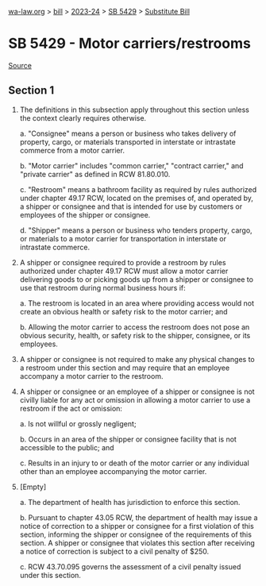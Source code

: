 [wa-law.org](/) > [bill](/bill/) > [2023-24](/bill/2023-24/) > [SB 5429](/bill/2023-24/sb/5429/) > [Substitute Bill](/bill/2023-24/sb/5429/S/)

# SB 5429 - Motor carriers/restrooms

[Source](http://lawfilesext.leg.wa.gov/biennium/2023-24/Pdf/Bills/Senate%20Bills/5429-S.pdf)

## Section 1
1. The definitions in this subsection apply throughout this section unless the context clearly requires otherwise.

    a. "Consignee" means a person or business who takes delivery of property, cargo, or materials transported in interstate or intrastate commerce from a motor carrier.

    b. "Motor carrier" includes "common carrier," "contract carrier," and "private carrier" as defined in RCW 81.80.010.

    c. "Restroom" means a bathroom facility as required by rules authorized under chapter 49.17 RCW, located on the premises of, and operated by, a shipper or consignee and that is intended for use by customers or employees of the shipper or consignee.

    d. "Shipper" means a person or business who tenders property, cargo, or materials to a motor carrier for transportation in interstate or intrastate commerce.

2. A shipper or consignee required to provide a restroom by rules authorized under chapter 49.17 RCW must allow a motor carrier delivering goods to or picking goods up from a shipper or consignee to use that restroom during normal business hours if:

    a. The restroom is located in an area where providing access would not create an obvious health or safety risk to the motor carrier; and

    b. Allowing the motor carrier to access the restroom does not pose an obvious security, health, or safety risk to the shipper, consignee, or its employees.

3. A shipper or consignee is not required to make any physical changes to a restroom under this section and may require that an employee accompany a motor carrier to the restroom.

4. A shipper or consignee or an employee of a shipper or consignee is not civilly liable for any act or omission in allowing a motor carrier to use a restroom if the act or omission:

    a. Is not willful or grossly negligent;

    b. Occurs in an area of the shipper or consignee facility that is not accessible to the public; and

    c. Results in an injury to or death of the motor carrier or any individual other than an employee accompanying the motor carrier.

5. [Empty]

    a. The department of health has jurisdiction to enforce this section.

    b. Pursuant to chapter 43.05 RCW, the department of health may issue a notice of correction to a shipper or consignee for a first violation of this section, informing the shipper or consignee of the requirements of this section. A shipper or consignee that violates this section after receiving a notice of correction is subject to a civil penalty of $250.

    c. RCW 43.70.095 governs the assessment of a civil penalty issued under this section.
